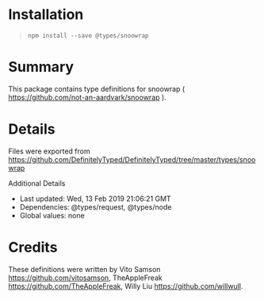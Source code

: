 # Installation
> `npm install --save @types/snoowrap`

# Summary
This package contains type definitions for snoowrap ( https://github.com/not-an-aardvark/snoowrap ).

# Details
Files were exported from https://github.com/DefinitelyTyped/DefinitelyTyped/tree/master/types/snoowrap

Additional Details
 * Last updated: Wed, 13 Feb 2019 21:06:21 GMT
 * Dependencies: @types/request, @types/node
 * Global values: none

# Credits
These definitions were written by Vito Samson <https://github.com/vitosamson>, TheAppleFreak <https://github.com/TheAppleFreak>, Willy Liu <https://github.com/willwull>.
